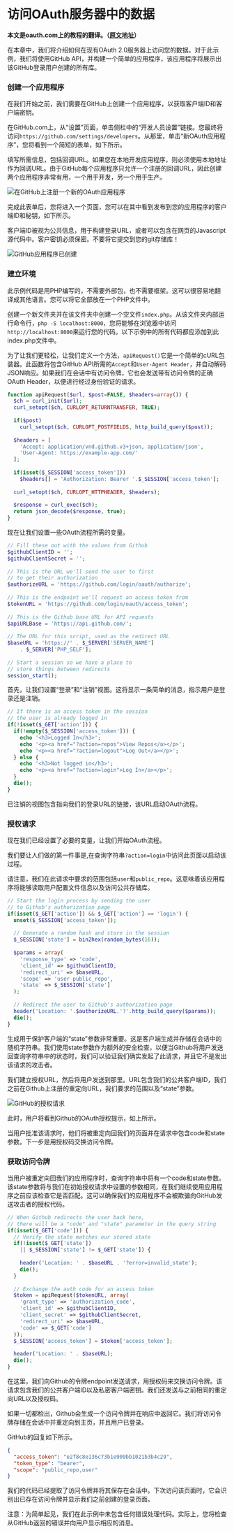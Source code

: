 # 访问OAuth服务器中的数据

**本文是oauth.com上的教程的翻译。（[原文地址](https://www.oauth.com)）**

在本章中，我们将介绍如何在现有OAuth 2.0服务器上访问您的数据。对于此示例，我们将使用GitHub API，并构建一个简单的应用程序，该应用程序将展示出该GitHub登录用户创建的所有库。

### 创建一个应用程序

在我们开始之前，我们需要在GitHub上创建一个应用程序，以获取客户端ID和客户端密钥。

在GitHub.com上，从“设置”页面，单击侧栏中的“开发人员设置”链接。您最终将访问`https://github.com/settings/developers`。从那里，单击“新OAuth应用程序”，您将看到一个简短的表单，如下所示。

填写所需信息，包括回调URL。如果您在本地开发应用程序，则必须使用本地地址作为回调URL。由于GitHub每个应用程序只允许一个注册的回调URL，因此创建两个应用程序非常有用，一个用于开发，另一个用于生产。

![在GitHub上注册一个新的OAuth应用程序](https://ws1.sinaimg.cn/large/006tNc79ly1ft8d4v1w2oj318g0v40wo.jpg)

完成此表单后，您将进入一个页面，您可以在其中看到发布到您的应用程序的客户端ID和秘钥，如下所示。

客户端ID被视为公共信息，用于构建登录URL，或者可以包含在网页的Javascript源代码中。客户密钥必须保密。不要将它提交到您的git存储库！

![GitHub应用程序已创建](https://ws3.sinaimg.cn/large/006tNc79ly1ft8dayhs69j316k1vdqcv.jpg)

### 建立环境

此示例代码是用PHP编写的，不需要外部包，也不需要框架。这可以很容易地翻译成其他语言。您可以将它全部放在一个PHP文件中。

创建一个新文件夹并在该文件夹中创建一个空文件`index.php`。从该文件夹内部运行命令行，`php -S localhost:8000`，您将能够在浏览器中访问`http://localhost:8000`来运行您的代码。以下示例中的所有代码都应添加到此index.php文件中。

为了让我们更轻松，让我们定义一个方法，`apiRequest()`它是一个简单的cURL包装器。此函数将包含GitHub API所需的`Accept`和`User-Agent Header`，并自动解码JSON响应。如果我们在会话中有访问令牌，它也会发送带有访问令牌的正确OAuth Header，以便进行经过身份验证的请求。

```php
function apiRequest($url, $post=FALSE, $headers=array()) {
  $ch = curl_init($url);
  curl_setopt($ch, CURLOPT_RETURNTRANSFER, TRUE);
 
  if($post)
    curl_setopt($ch, CURLOPT_POSTFIELDS, http_build_query($post));
 
  $headers = [
    'Accept: application/vnd.github.v3+json, application/json',
    'User-Agent: https://example-app.com/'
  ];
 
  if(isset($_SESSION['access_token']))
    $headers[] = 'Authorization: Bearer '.$_SESSION['access_token'];
 
  curl_setopt($ch, CURLOPT_HTTPHEADER, $headers);
 
  $response = curl_exec($ch);
  return json_decode($response, true);
}
```

现在让我们设置一些OAuth流程所需的变量。

```php
// Fill these out with the values from Github
$githubClientID = '';
$githubClientSecret = '';
 
// This is the URL we'll send the user to first
// to get their authorization
$authorizeURL = 'https://github.com/login/oauth/authorize';
 
// This is the endpoint we'll request an access token from
$tokenURL = 'https://github.com/login/oauth/access_token';
 
// This is the Github base URL for API requests
$apiURLBase = 'https://api.github.com/';
 
// The URL for this script, used as the redirect URL
$baseURL = 'https://' . $_SERVER['SERVER_NAME']
    . $_SERVER['PHP_SELF'];
 
// Start a session so we have a place to
// store things between redirects
session_start();
```

首先，让我们设置“登录”和“注销”视图。这将显示一条简单的消息，指示用户是登录还是注销。

```php
// If there is an access token in the session
// the user is already logged in
if(!isset($_GET['action'])) {
  if(!empty($_SESSION['access_token'])) {
    echo '<h3>Logged In</h3>';
    echo '<p><a href="?action=repos">View Repos</a></p>';
    echo '<p><a href="?action=logout">Log Out</a></p>';
  } else {
    echo '<h3>Not logged in</h3>';
    echo '<p><a href="?action=login">Log In</a></p>';
  }
  die();
}
```

已注销的视图包含指向我们的登录URL的链接，该URL启动OAuth流程。

### 授权请求

现在我们已经设置了必要的变量，让我们开始OAuth流程。

我们要让人们做的第一件事是,在查询字符串`?action=login`中访问此页面以启动该过程。

请注意，我们在此请求中要求的范围包括`user`和`public_repo`。这意味着该应用程序将能够读取用户配置文件信息以及访问公共存储库。

```php
// Start the login process by sending the user
// to Github's authorization page
if(isset($_GET['action']) && $_GET['action'] == 'login') {
  unset($_SESSION['access_token']);
 
  // Generate a random hash and store in the session
  $_SESSION['state'] = bin2hex(random_bytes(16));
 
  $params = array(
    'response_type' => 'code',
    'client_id' => $githubClientID,
    'redirect_uri' => $baseURL,
    'scope' => 'user public_repo',
    'state' => $_SESSION['state']
  );
 
  // Redirect the user to Github's authorization page
  header('Location: '.$authorizeURL.'?'.http_build_query($params));
  die();
}
```

生成用于保护客户端的“state”参数非常重要。这是客户端生成并存储在会话中的随机字符串。我们使用state参数作为额外的安全检查，以便当Github将用户发送回查询字符串中的状态时，我们可以验证我们确实发起了此请求，并且它不是发出该请求的攻击者。

我们建立授权URL，然后将用户发送到那里。URL包含我们的公共客户端ID，我们之前在Github上注册的重定向URL，我们要求的范围以及“state”参数。

![GitHub的授权请求](https://ws3.sinaimg.cn/large/006tNc79ly1ft8difjyjmj30xg1dsjx4.jpg)

此时，用户将看到Github的OAuth授权提示，如上所示。

当用户批准该请求时，他们将被重定向回我们的页面并在请求中包含code和state参数。下一步是用授权码交换访问令牌。

### 获取访问令牌

当用户被重定向回我们的应用程序时，查询字符串中将有一个code和state参数。该state参数将与我们在初始授权请求中设置的参数相同，在我们继续使用应用程序之前应该检查它是否匹配。这可以确保我们的应用程序不会被欺骗向GitHub发送攻击者的授权代码。

```php
// When Github redirects the user back here,
// there will be a "code" and "state" parameter in the query string
if(isset($_GET['code'])) {
  // Verify the state matches our stored state
  if(!isset($_GET['state'])
    || $_SESSION['state'] != $_GET['state']) {
 
    header('Location: ' . $baseURL . '?error=invalid_state');
    die();
  }
 
  // Exchange the auth code for an access token
  $token = apiRequest($tokenURL, array(
    'grant_type' => 'authorization_code',
    'client_id' => $githubClientID,
    'client_secret' => $githubClientSecret,
    'redirect_uri' => $baseURL,
    'code' => $_GET['code']
  ));
  $_SESSION['access_token'] = $token['access_token'];
 
  header('Location: ' . $baseURL);
  die();
}
```

在这里，我们向Github的令牌endpoint发送请求，用授权码来交换访问令牌。该请求包含我们的公共客户端ID以及私密客户端密钥。我们还发送与之前相同的重定向URL以及授权码。

如果一切都检出，Github会生成一个访问令牌并在响应中返回它。我们将访问令牌存储在会话中并重定向到主页，并且用户已登录。

GitHub的回复如下所示。

```json
{
  "access_token": "e2f8c8e136c73b1e909bb1021b3b4c29",
  "token_type": "bearer",
  "scope": "public_repo,user"
}
```

我们的代码已经提取了访问令牌并将其保存在会话中。下次访问该页面时，它会识别出已存在访问令牌并显示我们之前创建的登录页面。

注意：为简单起见，我们在此示例中未包含任何错误处理代码。实际上，您将检查从GitHub返回的错误并向用户显示相应的消息。